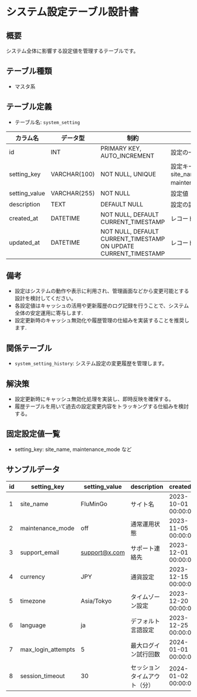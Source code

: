 # システム設定テーブル設計書

## 概要
システム全体に影響する設定値を管理するテーブルです。

## テーブル種類
- マスタ系

## テーブル定義
- テーブル名: `system_setting`

| カラム名      | データ型      | 制約                                      | 説明                                  |
|---------------|---------------|-------------------------------------------|---------------------------------------|
| id            | INT           | PRIMARY KEY, AUTO_INCREMENT               | 設定の一意な識別子                     |
| setting_key   | VARCHAR(100)  | NOT NULL, UNIQUE                          | 設定キー（例: site_name, maintenance_mode）|
| setting_value | VARCHAR(255)  | NOT NULL                                  | 設定値                                |
| description   | TEXT          | DEFAULT NULL                              | 設定の詳細説明                        |
| created_at    | DATETIME      | NOT NULL, DEFAULT CURRENT_TIMESTAMP       | レコード作成日時                      |
| updated_at    | DATETIME      | NOT NULL, DEFAULT CURRENT_TIMESTAMP ON UPDATE CURRENT_TIMESTAMP | レコード更新日時    |

## 備考
- 設定はシステムの動作や表示に利用され、管理画面などから変更可能とする設計を検討してください。
- 各設定値はキャッシュの活用や更新履歴のログ記録を行うことで、システム全体の安定運用に寄与します.
- 設定更新時のキャッシュ無効化や履歴管理の仕組みを実装することを推奨します.

## 関係テーブル
- `system_setting_history`: システム設定の変更履歴を管理します。

## 解決策
- 設定更新時にキャッシュ無効化処理を実装し、即時反映を確保する。
- 履歴テーブルを用いて過去の設定変更内容をトラッキングする仕組みを検討する。

## 固定設定値一覧
- setting_key: site_name, maintenance_mode など

## サンプルデータ

| id | setting_key      | setting_value | description              | created_at           | updated_at           |
|----|------------------|---------------|--------------------------|----------------------|----------------------|
| 1  | site_name        | FluMinGo      | サイト名                 | 2023-10-01 00:00:00  | 2023-10-01 00:00:00  |
| 2  | maintenance_mode | off           | 通常運用状態             | 2023-11-05 00:00:00  | 2023-11-05 00:00:00  |
| 3  | support_email    | support@x.com | サポート連絡先          | 2023-12-01 00:00:00  | 2023-12-01 00:00:00  |
| 4  | currency         | JPY           | 通貨設定                | 2023-12-15 00:00:00  | 2023-12-15 00:00:00  |
| 5  | timezone         | Asia/Tokyo    | タイムゾーン設定         | 2023-12-20 00:00:00  | 2023-12-20 00:00:00  |
| 6  | language         | ja            | デフォルト言語設定       | 2023-12-25 00:00:00  | 2023-12-25 00:00:00  |
| 7  | max_login_attempts | 5           | 最大ログイン試行回数     | 2024-01-01 00:00:00  | 2024-01-01 00:00:00  |
| 8  | session_timeout  | 30            | セッションタイムアウト（分） | 2024-01-02 00:00:00  | 2024-01-02 00:00:00  |
